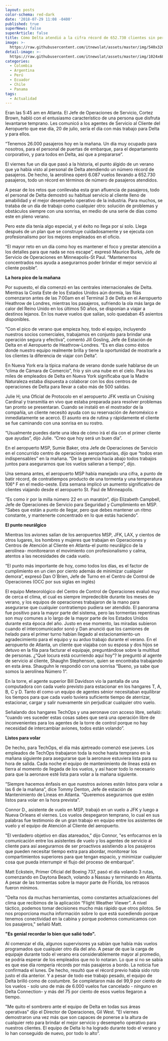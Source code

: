 ```yaml
---
layout: posts
color-schema: red-dark
date: '2018-07-29 11:08 -0400'
published: true
superNews: false
superArticle: false
title: Cómo Delta atendió a la cifra récord de 652.730 clientes sin perder un detalle
image: >-
  https://raw.githubusercontent.com/itnewslat/assets/master/img/540x320/Delta-p.jpg
detail-image: >-
  https://raw.githubusercontent.com/itnewslat/assets/master/img/1024x680/Delta-g.jpg
categories:
  - Colombia
  - Argentina
  - Perú
  - Ecuador
  - Chile
  - Panama
tags:
  - Actualidad
---
```

Eran las 5:45 am en Atlanta. El Jefe de Operaciones de Servicio, Cortez Brown, habló con el entusiasmo característico de una persona que disfruta levantarse temprano. Les comunicó a los agentes de Servicio al Cliente del Aeropuerto que ese día, 20 de julio, sería el día con más trabajo para Delta y para ellos.

“Tenemos 26.000 pasajeros hoy en la mañana. Un día muy ocupado para nosotros, para el personal de puertas de embarque, para el departamento corporativo, y para todos en Delta, así que a prepararse”.

El viernes fue un día que pasó a la historia, el punto álgido de un verano que ya había visto al personal de Delta atendiendo un número récord de pasajeros. De hecho, la aerolínea operó 6.087 vuelos llevando a 652.730 pasajeros, todo un récord en términos de número de pasajeros atendidos.

A pesar de los retos que conllevaba esta gran afluencia de pasajeros, todo el personal de Delta demostró su habitual servicio al cliente lleno de amabilidad y el mejor desempeño operativo de la industria.   Para muchos, se trataba de un día de trabajo como cualquier otro: solución de problemas y obstáculos siempre con una sonrisa, en medio de una serie de días como este en pleno verano.

Pero este día tenía algo especial, y el éxito no llega por sí solo. Llega después de un plan que se construye cuidadosamente y se ejecuta con profesionalismo por los mejores empleados en el oficio.

“El mayor reto en un día como hoy es mantener el foco y prestar atención a los detalles para que nada se nos escape”, expresó Maurice Burks, Jefe de Servicio de Operaciones en Minneapolis-St Paul. “Mantenernos concentrados nos ayuda a asegurarnos poder brindar el mejor servicio al cliente posible”.

**La hora pico de la mañana**

Por supuesto, el día comenzó en las centrales internacionales de Delta. Mientras la Costa Este de los Estados Unidos aún dormía, las filas comenzaron antes de las 7:00am en el Terminal 3 de Delta en el Aeropuerto Heathrow de Londres, mientras los pasajeros, sufriendo la ola más larga de calor del Reino Unido en los últimos 50 años, se disponían a viajar a destinos lejanos. En los nueve vuelos que salían, solo quedaban 45 asientos disponibles.

“Con el pico de verano que empieza hoy, todo el equipo, incluyendo nuestros socios comerciales, trabajamos en conjunto para brindar una operación segura y efectiva”, comentó Jill Gosling, Jefe de Estación de Delta en el Aeropuerto de Heathrow-Londres. “Es en días como éstos donde nuestro equipo realmente brilla y tiene la oportunidad de mostrarle a los clientes la diferencia de viajar con Delta”.

En Nueva York era la típica mañana de verano donde suele hablarse de un “clima de Cámara de Comercio”, frío y sin una nube en el cielo. Para los miles de empleados de Delta en Nueva York significaba que la Madre Naturaleza estaba dispuesta a colaborar con los dos centros de operaciones de Delta para llevar a cabo más de 500 salidas.

Julie H; una Oficial de Protocolo en el aeropuerto JFK vestía un Cruising Cardinal y transmitía en vivo que estaba preparada para resolver problemas tan pronto se presentaran. Cuando se instaló en el mostrador de la compañía, un cliente necesitó ayuda con su reservación de Aeroméxico e inmediatamente se acercó. El asunto era de rutina y rápidamente el cliente se fue caminando con una sonrisa en su rostro.

“Usualmente puedes darte una idea de cómo irá el día con el primer cliente que ayudas”, dijo Julie. “Creo que hoy será un buen día”.

En el aeropuerto MSP, Sumie Baker, otra Jefe de Operaciones de Servicio en el concurrido centro de operaciones aeroportuarias, dijo que “todos eran indispensables” en la mañana. “De la gerencia hacia abajo todos trabajos juntos para asegurarnos que los vuelos salieran a tiempo”, dijo.

Una semana antes, el aeropuerto MSP había manejado una cifra, a punto de batir récord, de contratiempos producto de una tormenta y una temperatura 106° F en el medio-oeste. Esta semana implicó un aumento significativo de clientes viajando desde el aeropuerto St. Paul de Minneapolis.

“Es como ir por la milla número 22 en un maratón”, dijo Elizabeth Campbell, Jefe de Operaciones de Servicio para Seguridad y Cumplimiento en MSP. “Sabes que están a punto de llegar, pero que debes mantener un ritmo constante, y mantenerte concentrado en lo que estás haciendo”.

**El punto neurálgico**

Mientras los aviones salían de los aeropuertos MSP, JFK, LAX, y cientos de otros lugares, los hombres y mujeres que trabajan en Operaciones y Centros de Atención al Cliente en Atlanta-el punto neurálgico de la aerolínea- monitorearon el movimiento con profesionalismo y calma, atentos a las necesidades de cada vuelo.

“El punto más importante de hoy, como todos los días, es el factor de cumplimiento en un cien por ciento además de minimizar cualquier demora”, expresó Dan O´Brien, Jefe de Turno en el Centro de Control de Operaciones (OCC por sus siglas en inglés)

El equipo Meteorológico del Centro de Control de Operaciones evaluó muy de cerca el clima, el cual es siempre impredecible durante los meses de verano, y los equipos de operaciones trabajaron de la mano para asegurarse que cualquier contratiempo pudiera ser atendido. El panorama fue positivo para la mayor parte del sistema, pero las tormentas repentinas son muy comunes a lo largo de la mayor parte de los Estados Unidos durante esta época del año.
Justo en ese momento, las miradas subieron cuando el intercomunicador sonó y Dan anunció que los camiones de helado para el primer turno habían llegado al estacionamiento-un agradecimiento para el equipo y su arduo trabajo durante el verano.
En el aeropuerto de Atlanta, un cliente que viajaba con su esposa y dos hijos se detuvo en la fila para facturar el equipaje, preguntándose sobre la multitud de personas.
¿“Qué locura está ocurriendo aquí hoy”? le preguntó al agente de servicio al cliente, Shaughn Stephenson, quien se encontraba trabajando en esta área. Shauguhn le respondió con una sonrisa “Bueno, ya sabe que somos la aerolínea Número 1”.

En la torre, el agente superior Bill Davidson vio la pantalla de una computadora con cada vuelo previsto para estacionar en los hangares T, A, B, C y D. Tanto él como un equipo de agentes sénior necesitaban equilibrar los tiempos para que cada vuelo tuviera suficiente tiempo de aterrizar, estacionar, cargar y salir nuevamente sin perjudicar cualquier otro vuelo.

Señalando dos hangares TechOps y una aeronave con acceso libre, señaló: “cuando ves suceder estas cosas sabes que será una operación libre de inconvenientes para los agentes de la torre de control porque no hay necesidad de intercambiar aviones, todos están volando”.

**Listos para volar**

De hecho, para TechOps, el día más ajetreado comenzó ese jueves. Los empleados de TechOps trabajaron toda la noche hasta temprano en la mañana siguiente para asegurarse que la aeronave estuviera lista para su hora de salida. Cada noche el equipo de mantenimiento de líneas está en tierra al momento de llegada de los vuelos, y así hacer todo lo necesario para que la aeronave esté lista para volar a la mañana siguiente.

“Siempre hacemos énfasis en que nuestros aviones estén listos para volar a las 6 de la mañana”, dice Tommy Denton, Jefe de estación de Mantenimiento de Líneas en Atlanta. “Queremos asegurarnos que estén listos para volar en la hora prevista”.

Connor D., asistente de vuelo en MSP, trabajó en un vuelo a JFK y luego a Nueva Orleans el viernes. Los vuelos despegaron temprano, lo cual en sus palabras fue testimonio de un gran trabajo en equipo entre los asistentes de vuelo y el equipo de Atención al Cliente del aeropuerto.

"El verdadero objetivo en días atareados," dijo Connor, "es enfocarnos en la comunicación entre los asistentes de vuelo y los agentes de servicio al cliente para así asegurarnos de ser proactivos asistiendo a los pasajeros que pueden necesitar tiempo extra para abordar, monitorear los compartimientos superiores para que tengan espacio, y minimizar cualquier cosa que pueda interrumpir el flujo del proceso de embarque".

Matt Eckstein, Primer Oficial del Boeing 737, pasó el día volando 3 rutas, comenzando en Daytona Beach, volando a Nassau y terminando en Atlanta. A pesar de las tormentas sobre la mayor parte de Florida, los retrasos fueron mínimos.

"Delta nos da muchas herramientas, como constantes actualizaciones del clima que recibimos de la aplicación “Flight Weather Viewer”. A nivel táctico, podemos tomar decisiones mucho más rápido que otros pilotos. Se nos proporciona mucha información sobre lo que está sucediendo porque tenemos conectividad en la cabina y porque podemos comunicamos con los pasajeros," señaló Matt.

**"Es genial recordar lo bien que salió todo".**

Al comenzar el día, algunos supervisores ya sabían que había más vuelos programados que cualquier otro día del año. A pesar de que la carga de equipaje durante todo el verano era considerablemente mayor al promedio, se podría esperar de los empleados que no lo notaran. Lo que sí no se sabía es que ese día rompería récords por más pasajeros a bordo. La noticia fue confirmada el lunes. De hecho, resultó que el récord previo había sido roto justo el día anterior.
Y a pesar de todo ese trabajo pesado, el equipo de Delta brilló como de costumbre. Se completaron más del 99,9 por ciento de los vuelos - solo uno de más de 6.000 vuelos fue cancelado - ninguno en Delta Connection- y más del 75 por ciento de esos vuelos llegaron a tiempo.

"Me quito el sombrero ante el equipo de Delta en todas sus áreas operativas" dijo el Director de Operaciones, Gil West. "El viernes demostraron una vez más que son capaces de ponerse a la altura de cualquier reto para brindar el mejor servicio y desempeño operativo para nuestros clientes. El equipo de Delta lo ha logrado durante todo el verano y lo han conseguido de nuevo, por todo lo alto”.